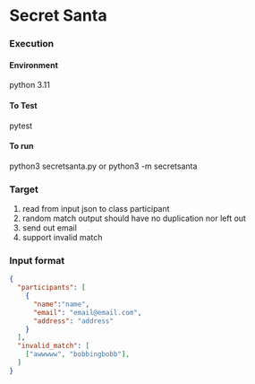 # Secret Santa
### Execution
#### Environment
python 3.11
#### To Test
pytest
#### To run
python3 secretsanta.py
or
python3 -m secretsanta


### Target
1. read from input json to class participant
2. random match output should have no duplication nor left out
3. send out email
4. support invalid match


### Input format
```Json
{
  "participants": [
    {
      "name":"name",
      "email": "email@email.com",
      "address": "address"
    }
  ],
  "invalid_match": [
    ["awwwww", "bobbingbobb"],
  ]
}
```